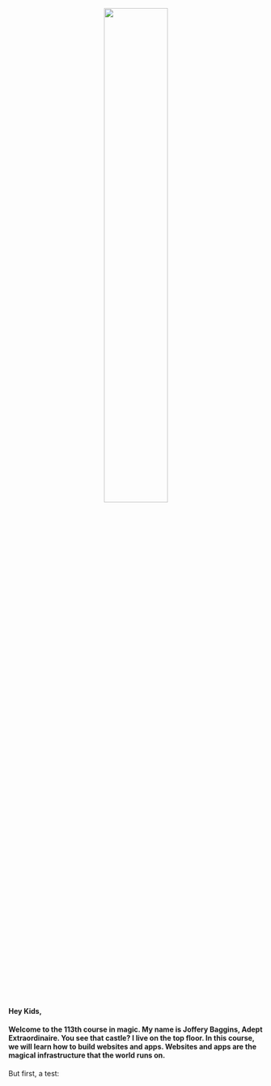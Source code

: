 <p align="center">
<img width="50%" src="http://i.imgur.com/5PdMIzK.jpg">
</p>


#### Hey Kids,

#### Welcome to the 113th course in magic. My name is Joffery Baggins, Adept Extraordinaire. You see that castle? I live on the top floor. In this course, we will learn how to build websites and apps. Websites and apps are the magical infrastructure that the world runs on. 

But first, a test:
